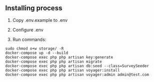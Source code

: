 ## Installing process

1. Copy .env.example to .env

2. Configure .env

3. Run commands: 

```
sudo chmod o+w storage/ -R
docker-compose up -d --build
docker-compose exec php php artisan key:generate
docker-compose exec php php artisan migrate
docker-compose exec php php artisan db:seed --class=SurveySeeder
docker-compose exec php php artisan voyager:install
docker-compose exec php php artisan voyager:admin admin@test.com

```

